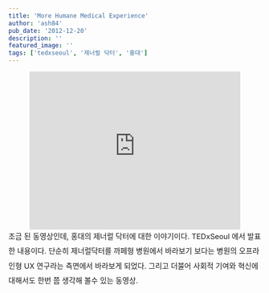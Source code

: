 ```yaml
---
title: 'More Humane Medical Experience'
author: 'ash84'
pub_date: '2012-12-20'
description: ''
featured_image: ''
tags: ['tedxseoul', '제너럴 닥터', '홍대']
---
```



<center>  
<iframe allowfullscreen="" frameborder="0" height="315" src="http://www.youtube.com/embed/un4qbATrmx8" width="420"></iframe><span style="font-size: 11pt;">  
</span></center><center>  
</center><span style="font-size: 11pt;text-align:justify;line-height:2;">조금 된 동영상인데, 홍대의 제너럴 닥터에 대한 이야기이다. TEDxSeoul 에서 발표한 내용이다. 단순히 제너럴닥터를 까페형 </span><span style="font-size: 11pt;text-align:justify;line-height:2;">병원에서 바라보기 보다는 병원의 오프라인형 UX 연구라는 측면에서 바라보게 되었다. 그리고 더불어 사회적 기여와 혁신에 대해서도 한번 쯤 생각해 볼수 있는 동영상. </span>



